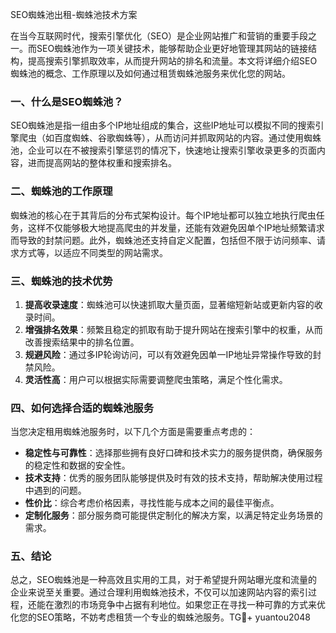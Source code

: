 SEO蜘蛛池出租-蜘蛛池技术方案

在当今互联网时代，搜索引擎优化（SEO）是企业网站推广和营销的重要手段之一。而SEO蜘蛛池作为一项关键技术，能够帮助企业更好地管理其网站的链接结构，提高搜索引擎抓取效率，从而提升网站的排名和流量。本文将详细介绍SEO蜘蛛池的概念、工作原理以及如何通过租赁蜘蛛池服务来优化您的网站。

### 一、什么是SEO蜘蛛池？

SEO蜘蛛池是指一组由多个IP地址组成的集合，这些IP地址可以模拟不同的搜索引擎爬虫（如百度蜘蛛、谷歌蜘蛛等），从而访问并抓取网站的内容。通过使用蜘蛛池，企业可以在不被搜索引擎惩罚的情况下，快速地让搜索引擎收录更多的页面内容，进而提高网站的整体权重和搜索排名。

### 二、蜘蛛池的工作原理

蜘蛛池的核心在于其背后的分布式架构设计。每个IP地址都可以独立地执行爬虫任务，这样不仅能够极大地提高爬虫的并发量，还能有效避免因单个IP地址频繁请求而导致的封禁问题。此外，蜘蛛池还支持自定义配置，包括但不限于访问频率、请求方式等，以适应不同类型的网站需求。

### 三、蜘蛛池的技术优势

1. **提高收录速度**：蜘蛛池可以快速抓取大量页面，显著缩短新站或更新内容的收录时间。
2. **增强排名效果**：频繁且稳定的抓取有助于提升网站在搜索引擎中的权重，从而改善搜索结果中的排名位置。
3. **规避风险**：通过多IP轮询访问，可以有效避免因单一IP地址异常操作导致的封禁风险。
4. **灵活性高**：用户可以根据实际需要调整爬虫策略，满足个性化需求。

### 四、如何选择合适的蜘蛛池服务

当您决定租用蜘蛛池服务时，以下几个方面是需要重点考虑的：

- **稳定性与可靠性**：选择那些拥有良好口碑和技术实力的服务提供商，确保服务的稳定性和数据的安全性。
- **技术支持**：优秀的服务团队能够提供及时有效的技术支持，帮助解决使用过程中遇到的问题。
- **性价比**：综合考虑价格因素，寻找性能与成本之间的最佳平衡点。
- **定制化服务**：部分服务商可能提供定制化的解决方案，以满足特定业务场景的需求。

### 五、结论

总之，SEO蜘蛛池是一种高效且实用的工具，对于希望提升网站曝光度和流量的企业来说至关重要。通过合理利用蜘蛛池技术，不仅可以加速网站内容的索引过程，还能在激烈的市场竞争中占据有利地位。如果您正在寻找一种可靠的方式来优化您的SEO策略，不妨考虑租赁一个专业的蜘蛛池服务。TG💪+ yuantou2048